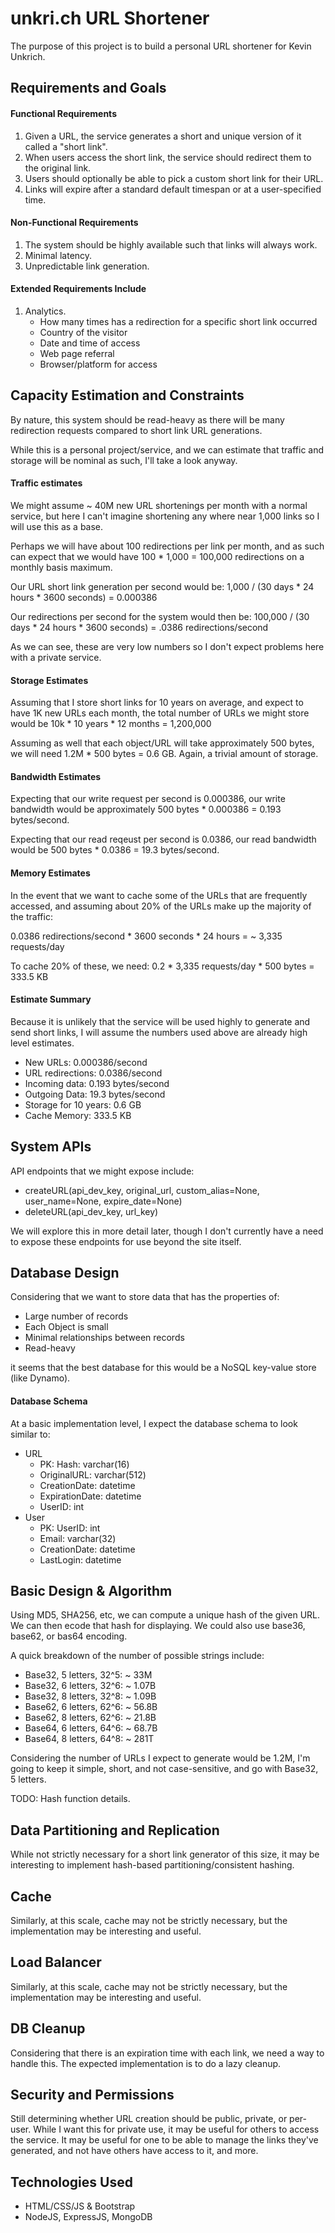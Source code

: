 # unkri.ch URL Shortener

The purpose of this project is to build a personal URL shortener for Kevin Unkrich.

## Requirements and Goals

#### Functional Requirements
1. Given a URL, the service generates a short and unique version of it called a "short link".
2. When users access the short link, the service should redirect them to the original link.
3. Users should optionally be able to pick a custom short link for their URL.
4. Links will expire after a standard default timespan or at a user-specified time.

#### Non-Functional Requirements
1. The system should be highly available such that links will always work.
2. Minimal latency.
3. Unpredictable link generation.

#### Extended Requirements Include
1. Analytics. 
	* How many times has a redirection for a specific short link occurred
	* Country of the visitor
	* Date and time of access
	* Web page referral
	* Browser/platform for access

## Capacity Estimation and Constraints
By nature, this system should be read-heavy as there will be many redirection requests compared to short link URL generations.

While this is a personal project/service, and we can estimate that traffic and storage will be nominal as such, I'll take a look anyway.

#### Traffic estimates
We might assume ~ 40M new URL shortenings per month with a normal service, but here I can't imagine shortening any where near 1,000 links so I will use this as a base.

Perhaps we will have about 100 redirections per link per month, and as such can expect that we would have 100 * 1,000 = 100,000 redirections on a monthly basis maximum.

Our URL short link generation per second would be:
1,000 / (30 days * 24 hours * 3600 seconds) = 0.000386

Our redirections per second for the system would then be:
100,000 / (30 days * 24 hours * 3600 seconds) = .0386 redirections/second

As we can see, these are very low numbers so I don't expect problems here with a private service.

#### Storage Estimates
Assuming that I store short links for 10 years on average, and expect to have 1K new URLs each month, the total number of URLs we might store would be
10k * 10 years * 12 months = 1,200,000

Assuming as well that each object/URL will take approximately 500 bytes, we will need 1.2M * 500 bytes = 0.6 GB. Again, a trivial amount of storage.

#### Bandwidth Estimates
Expecting that our write request per second is 0.000386, our write bandwidth would be approximately 500 bytes * 0.000386 = 0.193 bytes/second.

Expecting that our read reqeust per second is 0.0386, our read bandwidth would be 500 bytes * 0.0386 = 19.3 bytes/second.

#### Memory Estimates
In the event that we want to cache some of the URLs that are frequently accessed, and assuming about 20% of the URLs make up the majority of the traffic:

0.0386 redirections/second * 3600 seconds * 24 hours = ~ 3,335 requests/day

To cache 20% of these, we need:
0.2 * 3,335 requests/day * 500 bytes = 333.5 KB

#### Estimate Summary
Because it is unlikely that the service will be used highly to generate and send short links, I will assume the numbers used above are already high level estimates.

* New URLs: 0.000386/second
* URL redirections: 0.0386/second
* Incoming data: 0.193 bytes/second
* Outgoing Data: 19.3 bytes/second
* Storage for 10 years: 0.6 GB
* Cache Memory: 333.5 KB

## System APIs

API endpoints that we might expose include:
* createURL(api_dev_key, original_url, custom_alias=None, user_name=None, expire_date=None)
* deleteURL(api_dev_key, url_key)

We will explore this in more detail later, though I don't currently have a need to expose these endpoints for use beyond the site itself.

## Database Design

Considering that we want to store data that has the properties of:
* Large number of records
* Each Object is small
* Minimal relationships between records
* Read-heavy

it seems that the best database for this would be a NoSQL key-value store (like Dynamo).

#### Database Schema
At a basic implementation level, I expect the database schema to look similar to:

- URL
	- PK: Hash: varchar(16)
	- OriginalURL: varchar(512)
	- CreationDate: datetime
	- ExpirationDate: datetime
	- UserID: int
- User
	- PK: UserID: int
	- Email: varchar(32)
	- CreationDate: datetime
	- LastLogin: datetime

## Basic Design & Algorithm
 Using MD5, SHA256, etc, we can compute a unique hash of the given URL. We can then ecode that hash for displaying. We could also use base36, base62, or bas64 encoding. 

 A quick breakdown of the number of possible strings include:
 * Base32, 5 letters, 32^5: ~ 33M
 * Base32, 6 letters, 32^6: ~ 1.07B
 * Base32, 8 letters, 32^8: ~ 1.09B
 * Base62, 6 letters, 62^6: ~ 56.8B
 * Base62, 8 letters, 62^6: ~ 21.8B
 * Base64, 6 letters, 64^6: ~ 68.7B
 * Base64, 8 letters, 64^8: ~ 281T

Considering the number of URLs I expect to generate would be 1.2M, I'm going to keep it simple, short, and not case-sensitive, and go with Base32, 5 letters.

TODO: Hash function details.

## Data Partitioning and Replication

While not strictly necessary for a short link generator of this size, it may be interesting to implement hash-based partitioning/consistent hashing.

## Cache

Similarly, at this scale, cache may not be strictly necessary, but the implementation may be interesting and useful.

## Load Balancer

Similarly, at this scale, cache may not be strictly necessary, but the implementation may be interesting and useful.

## DB Cleanup

Considering that there is an expiration time with each link, we need a way to handle this. The expected implementation is to do a lazy cleanup.

## Security and Permissions

Still determining whether URL creation should be public, private, or per-user. While I want this for private use, it may be useful for others to access the service. It may be useful for one to be able to manage the links they've generated, and not have others have access to it, and more.


## Technologies Used
* HTML/CSS/JS & Bootstrap
* NodeJS, ExpressJS, MongoDB
